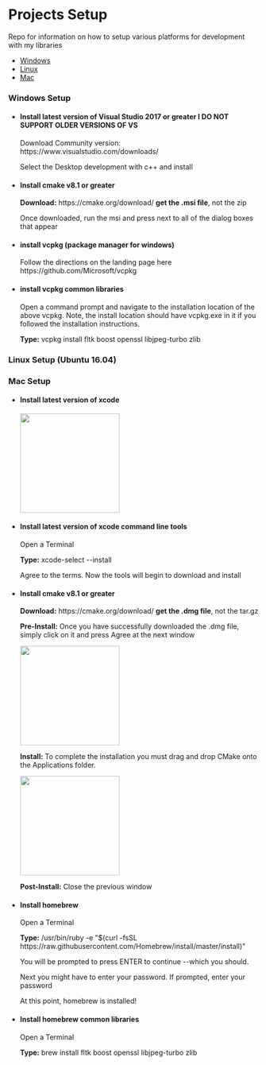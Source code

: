 # Projects Setup
Repo for information on how to setup various platforms for development with my libraries
<ul>
<li><a href="#Windows">Windows</a></li>
<li><a href="#Linux">Linux</a></li>
<li><a href="#Mac">Mac</a></li>
</ul>

<h3 id="Windows">Windows Setup</h3>
<ul>
<li>
<h4>Install latest version of Visual Studio 2017 or greater <b>I DO NOT SUPPORT OLDER VERSIONS OF VS</b></h4>
<p>Download Community version: https://www.visualstudio.com/downloads/</p>
<p>Select the Desktop development with c++ and install</p>
</li>
<li>
<h4>Install cmake v8.1 or greater</h4>
<p><b>Download:</b> https://cmake.org/download/  <b>get the .msi file</b>, not the zip</p>
<p>Once downloaded, run the msi and press next to all of the dialog boxes that appear</p>
</li>
<li>
<h4>install vcpkg (package manager for windows)</h4>
<p>Follow the directions on the landing page here https://github.com/Microsoft/vcpkg</p>
</li>
<li>
<h4>install vcpkg common libraries</h4>
<p>Open a command prompt and navigate to the installation location of the above vcpkg. Note, the install location should have vcpkg.exe in it if you followed the installation instructions.</p>
<p><b>Type:</b> vcpkg install fltk boost openssl libjpeg-turbo zlib</p>
</li>
</ul>

<h3 id="Linux">Linux Setup (Ubuntu 16.04)</h3>

<h3 id="Mac">Mac Setup</h3>
<ul>
<li>
<h4>Install latest version of xcode</h4>
<img src="https://raw.github.com/smasherprog/Projects_Setup/master/Mac/getxcode.JPG" height="200"/>
</li>
<li>
<h4>Install latest version of xcode command line tools</h4>
<p>Open a Terminal</p>
<p><b>Type:</b> xcode-select --install</p>
<p>Agree to the terms. Now the tools will begin to download and install</p>
</li>
<li>
<h4>Install cmake v8.1 or greater</h4>
<p><b>Download:</b> https://cmake.org/download/  <b>get the .dmg file</b>, not the tar.gz</p>
<p><b>Pre-Install:</b> Once you have successfully downloaded the .dmg file, simply click on it and press Agree at the next window<p>
<img src="https://raw.github.com/smasherprog/Projects_Setup/master/Mac/cmakedmg.JPG" height="200"/>
<p><b>Install:</b> To complete the installation you must drag and drop CMake onto the Applications folder.</p>
<img src="https://raw.github.com/smasherprog/Projects_Setup/master/Mac/cmakeappinstall.JPG" height="200"/>
<p><b>Post-Install:</b> Close the previous window</p>
<li>
<h4>Install homebrew</h4>
<p>Open a Terminal</p>
<p><b>Type:</b> /usr/bin/ruby -e "$(curl -fsSL https://raw.githubusercontent.com/Homebrew/install/master/install)"</p>
<p>You will be prompted to press ENTER to continue --which you should.</p>
<p>Next you might have to enter your password. If prompted, enter your password</p>
<p>At this point, homebrew is installed!</p>
</li>
<li>
<h4>Install homebrew common libraries</h4>
<p>Open a Terminal</p>
<p><b>Type:</b> brew install fltk boost openssl libjpeg-turbo zlib</p>
</li>
<ul>


